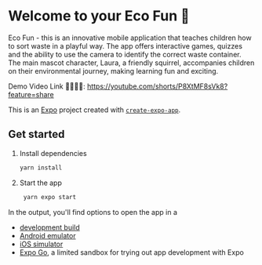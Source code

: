 # Welcome to your Eco Fun 👋

Eco Fun - this is an innovative mobile application that teaches children how to sort waste in a playful way. The app offers interactive games, quizzes and the ability to use the camera to identify the correct waste container. The main mascot character, Laura, a friendly squirrel, accompanies children on their environmental journey, making learning fun and exciting.

Demo Video Link 👀👨‍💻📱:
https://youtube.com/shorts/P8XtMF8sVk8?feature=share

This is an [Expo](https://expo.dev) project created with [`create-expo-app`](https://www.npmjs.com/package/create-expo-app).

## Get started

1. Install dependencies

   ```bash
   yarn install
   ```

2. Start the app

   ```bash
    yarn expo start
   ```

In the output, you'll find options to open the app in a

- [development build](https://docs.expo.dev/develop/development-builds/introduction/)
- [Android emulator](https://docs.expo.dev/workflow/android-studio-emulator/)
- [iOS simulator](https://docs.expo.dev/workflow/ios-simulator/)
- [Expo Go](https://expo.dev/go), a limited sandbox for trying out app development with Expo


